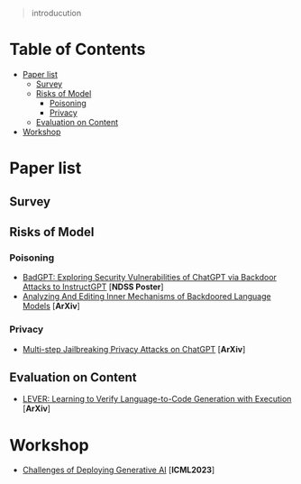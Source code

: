 > introducution

# Table of Contents
- [Paper list](#Paper-list)
  - [Survey](#survey)
  - [Risks of Model](#Risks-of-Model)
    - [Poisoning](#Poisoning)
    - [Privacy](#Privacy)
  - [Evaluation on Content](#Evaluation-on-Content)
- [Workshop](#Workshop)

# Paper list

## Survey

## Risks of Model

### Poisoning
- [BadGPT: Exploring Security Vulnerabilities of ChatGPT via Backdoor Attacks to InstructGPT](https://arxiv.org/abs/2304.12298) [**NDSS Poster**]
- [Analyzing And Editing Inner Mechanisms of Backdoored Language Models](http://arxiv.org/abs/2302.12461) [**ArXiv**] 

### Privacy
- [Multi-step Jailbreaking Privacy Attacks on ChatGPT](http://arxiv.org/abs/2304.05197) [**ArXiv**]

## Evaluation on Content
- [LEVER: Learning to Verify Language-to-Code Generation with Execution](https://arxiv.org/abs/2302.08468) [**ArXiv**]

# Workshop
- [Challenges of Deploying Generative AI](https://deployinggenerativeai.github.io/index) [**ICML2023**]
